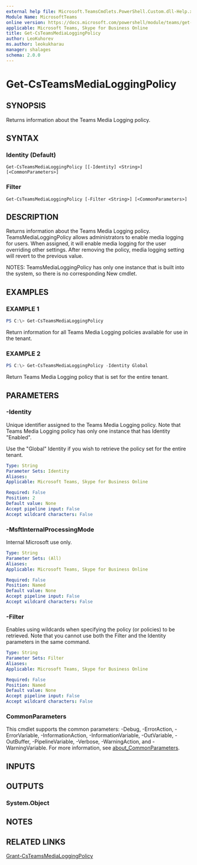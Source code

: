 ```yaml
---
external help file: Microsoft.TeamsCmdlets.PowerShell.Custom.dll-Help.xml
Module Name: MicrosoftTeams
online version: https://docs.microsoft.com/powershell/module/teams/get-csteamsmedialoggingpolicy
applicable: Microsoft Teams, Skype for Business Online
title: Get-CsTeamsMediaLoggingPolicy
author: LeoKuhorev
ms.author: leokukharau
manager: shalages
schema: 2.0.0
---
```


# Get-CsTeamsMediaLoggingPolicy

## SYNOPSIS

Returns information about the Teams Media Logging policy.

## SYNTAX

### Identity (Default)

```
Get-CsTeamsMediaLoggingPolicy [[-Identity] <String>] [<CommonParameters>]
```

### Filter

```
Get-CsTeamsMediaLoggingPolicy [-Filter <String>] [<CommonParameters>]
```

## DESCRIPTION

Returns information about the Teams Media Logging policy.
TeamsMediaLoggingPolicy allows administrators to enable media logging for users. When assigned, it will enable media logging for the user overriding other settings. After removing the policy, media logging setting will revert to the previous value.

NOTES:
TeamsMediaLoggingPolicy has only one instance that is built into the system, so there is no corresponding New cmdlet.

## EXAMPLES

### EXAMPLE 1

```PowerShell
PS C:\> Get-CsTeamsMediaLoggingPolicy
```

Return information for all Teams Media Logging policies available for use in the tenant.

### EXAMPLE 2

```PowerShell
PS C:\> Get-CsTeamsMediaLoggingPolicy -Identity Global
```

Return Teams Media Logging policy that is set for the entire tenant.

## PARAMETERS

### -Identity

Unique identifier assigned to the Teams Media Logging policy. Note that Teams Media Logging policy has only one instance that has Identity "Enabled".

Use the "Global" Identity if you wish to retrieve the policy set for the entire tenant.

```yaml
Type: String
Parameter Sets: Identity
Aliases:
Applicable: Microsoft Teams, Skype for Business Online

Required: False
Position: 2
Default value: None
Accept pipeline input: False
Accept wildcard characters: False
```

### -MsftInternalProcessingMode

Internal Microsoft use only.

```yaml
Type: String
Parameter Sets: (All)
Aliases:
Applicable: Microsoft Teams, Skype for Business Online

Required: False
Position: Named
Default value: None
Accept pipeline input: False
Accept wildcard characters: False
```

### -Filter

Enables using wildcards when specifying the policy (or policies) to be retrieved.
Note that you cannot use both the Filter and the Identity parameters in the same command.

```yaml
Type: String
Parameter Sets: Filter
Aliases:
Applicable: Microsoft Teams, Skype for Business Online

Required: False
Position: Named
Default value: None
Accept pipeline input: False
Accept wildcard characters: False
```

### CommonParameters

This cmdlet supports the common parameters: -Debug, -ErrorAction, -ErrorVariable, -InformationAction, -InformationVariable, -OutVariable, -OutBuffer, -PipelineVariable, -Verbose, -WarningAction, and -WarningVariable. For more information, see [about_CommonParameters](http://go.microsoft.com/fwlink/?LinkID=113216).

## INPUTS

## OUTPUTS

### System.Object

## NOTES

## RELATED LINKS

[Grant-CsTeamsMediaLoggingPolicy](/powershell/module/teams/grant-csteamsmedialoggingpolicy)
